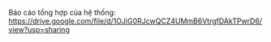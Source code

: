 Báo cáo tổng hợp của hệ thống:
https://drive.google.com/file/d/1OJiG0RJcwQCZ4UMmB6VtrgfDAkTPwrD6/view?usp=sharing
